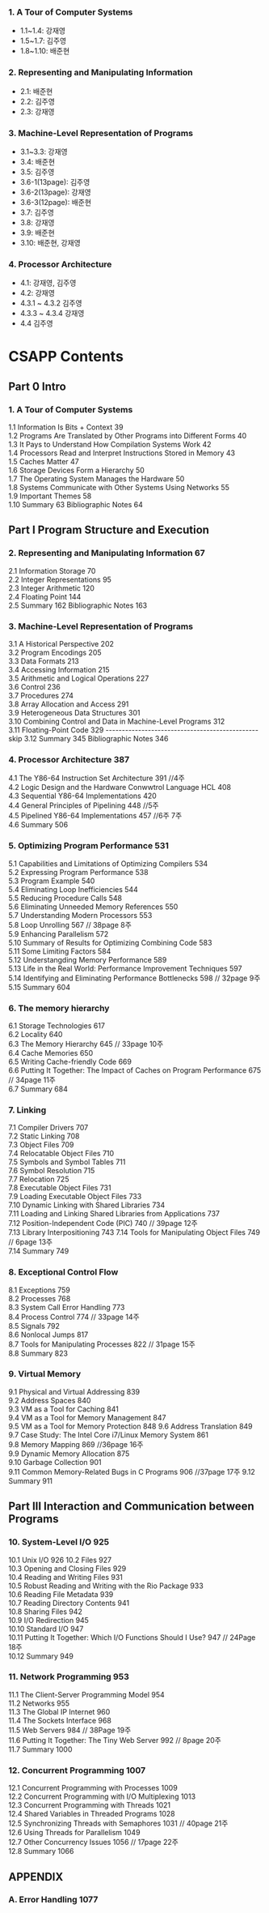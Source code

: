 ### 1. A Tour of Computer Systems
* 1.1\~1.4: 강재영
* 1.5\~1.7: 김주영
* 1.8\~1.10: 배준현
  
### 2. Representing and Manipulating Information
* 2.1: 배준현
* 2.2: 김주영
* 2.3: 강재영  
  
### 3. Machine-Level Representation of Programs  
* 3.1\~3.3: 강재영
* 3.4: 배준현
* 3.5: 김주영  
* 3.6-1(13page): 김주영  
* 3.6-2(13page): 강재영  
* 3.6-3(12page): 배준현  
* 3.7: 김주영
* 3.8: 강재영
* 3.9: 배준현
* 3.10: 배준현, 강재영

### 4. Processor Architecture 
* 4.1: 강재영, 김주영
* 4.2: 강재영
* 4.3.1 ~ 4.3.2 김주영
* 4.3.3 ~ 4.3.4 강재영
* 4.4 김주영

  
# CSAPP Contents  
## Part 0 Intro  
### 1. A Tour of Computer Systems 
1.1 Information Is Bits + Context 39  
1.2 Programs Are Translated by Other Programs into Different Forms 40  
1.3 It Pays to Understand How Compilation Systems Work 42  
1.4 Processors Read and Interpret Instructions Stored in Memory 43  
1.5 Caches Matter 47  
1.6 Storage Devices Form a Hierarchy 50  
1.7 The Operating System Manages the Hardware 50  
1.8 Systems Communicate with Other Systems Using Networks 55  
1.9 Important Themes 58  
1.10 Summary 63 Bibliographic Notes 64  
  
  
## Part I Program Structure and Execution  
### 2. Representing and Manipulating Information 67  
2.1 Information Storage 70  
2.2 Integer Representations 95  
2.3 Integer Arithmetic 120  
2.4 Floating Point 144   
2.5 Summary 162 Bibliographic Notes 163  
  
  
### 3. Machine-Level Representation of Programs  
3.1 A Historical Perspective 202  
3.2 Program Encodings 205  
3.3 Data Formats 213  
3.4 Accessing Information 215  
3.5 Arithmetic and Logical Operations 227  
3.6 Control 236                                                 
3.7 Procedures 274  
3.8 Array Allocation and Access 291  
3.9 Heterogeneous Data Structures 301                           
3.10 Combining Control and Data in Machine-Level Programs 312  
3.11 Floating-Point Code 329  ----------------------------------------------- skip
3.12 Summary 345 Bibliographic Notes 346                        

### 4. Processor Architecture 387  
4.1 The Y86-64 Instruction Set Architecture 391                   //4주  
4.2 Logic Design and the Hardware Conwwtrol Language HCL 408      
4.3 Sequential Y86-64 Implementations 420  
4.4 General Principles of Pipelining 448                        //5주  
4.5 Pipelined Y86-64 Implementations 457                        //6주 7주  
4.6 Summary 506  
  
   
### 5. Optimizing Program Performance 531  
5.1 Capabilities and Limitations of Optimizing Compilers 534  
5.2 Expressing Program Performance 538  
5.3 Program Example 540  
5.4 Eliminating Loop Inefficiencies 544  
5.5 Reducing Procedure Calls 548  
5.6 Eliminating Unneeded Memory References 550  
5.7 Understanding Modern Processors 553               
5.8 Loop Unrolling 567                                                        // 38page 8주  
5.9 Enhancing Parallelism 572    
5.10 Summary of Results for Optimizing Combining Code 583  
5.11 Some Limiting Factors 584  
5.12 Understangding Memory Performance 589  
5.13 Life in the Real World: Performance Improvement Techniques 597    
5.14 Identifying and Eliminating Performance Bottlenecks 598                  // 32page 9주  
5.15 Summary 604    
  
    
### 6. The memory hierarchy    
6.1 Storage Technologies 617  
6.2 Locality 640   
6.3 The Memory Hierarchy 645                                                  // 33page 10주    
6.4 Cache Memories 650  
6.5 Writing Cache-friendly Code 669  
6.6 Putting It Together: The Impact of Caches on Program Performance 675      // 34page 11주  
6.7 Summary 684  
  
    
### 7. Linking   
7.1 Compiler Drivers 707  
7.2 Static Linking 708  
7.3 Object Files 709  
7.4 Relocatable Object Files 710  
7.5 Symbols and Symbol Tables 711  
7.6 Symbol Resolution 715  
7.7 Relocation 725  
7.8 Executable Object Files 731   
7.9 Loading Executable Object Files 733  
7.10 Dynamic Linking with Shared Libraries 734  
7.11 Loading and Linking Shared Libraries from Applications 737  
7.12 Position-Independent Code (PIC) 740                                  // 39page 12주  
7.13 Library Interpositioning 743 
7.14 Tools for Manipulating Object Files 749                              // 6page 13주  
7.14 Summary 749  
  
   
### 8. Exceptional Control Flow  
8.1 Exceptions 759  
8.2 Processes 768  
8.3 System Call Error Handling 773  
8.4 Process Control 774                                               // 33page 14주  
8.5 Signals 792  
8.6 Nonlocal Jumps 817  
8.7 Tools for Manipulating Processes 822                              // 31page 15주  
8.8 Summary 823   
  
  
### 9. Virtual Memory    
9.1 Physical and Virtual Addressing 839                    
9.2 Address Spaces 840  
9.3 VM as a Tool for Caching 841  
9.4 VM as a Tool for Memory Management 847  
9.5 VM as a Tool for Memory Protection 848 
9.6 Address Translation 849   
9.7 Case Study: The Intel Core i7/Linux Memory System 861  
9.8 Memory Mapping 869                                               //36page 16주  
9.9 Dynamic Memory Allocation 875  
9.10 Garbage Collection 901  
9.11 Common Memory-Related Bugs in C Programs 906                    //37page 17주
9.12 Summary 911  
  
    
## Part III Interaction and Communication between Programs  
### 10. System-Level I/O 925  
10.1 Unix I/O 926
10.2 Files 927  
10.3 Opening and Closing Files 929  
10.4 Reading and Writing Files 931  
10.5 Robust Reading and Writing with the Rio Package 933    
10.6 Reading File Metadata 939  
10.7 Reading Directory Contents 941  
10.8 Sharing Files 942   
10.9 I/O Redirection 945  
10.10 Standard I/O 947  
10.11 Putting It Together: Which I/O Functions Should I Use? 947   // 24Page 18주  
10.12 Summary 949  
  
  
### 11. Network Programming 953    
11.1 The Client-Server Programming Model 954  
11.2 Networks 955  
11.3 The Global IP Internet 960  
11.4 The Sockets Interface 968  
11.5 Web Servers 984                                                     // 38Page 19주  
11.6 Putting It Together: The Tiny Web Server 992                       // 8page 20주  
11.7 Summary 1000  
  
  
### 12. Concurrent Programming 1007  
12.1 Concurrent Programming with Processes 1009  
12.2 Concurrent Programming with I/O Multiplexing 1013  
12.3 Concurrent Programming with Threads 1021  
12.4 Shared Variables in Threaded Programs 1028  
12.5 Synchronizing Threads with Semaphores 1031                      //  40page 21주  
12.6 Using Threads for Parallelism 1049  
12.7 Other Concurrency Issues 1056                                   // 17page 22주  
12.8 Summary 1066  
  
## APPENDIX
### A. Error Handling 1077

